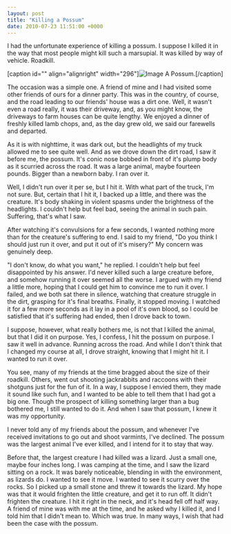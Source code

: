 ```yaml
---
layout: post
title: "Killing a Possum"
date: 2010-07-23 11:51:00 +0000
---
```

I had the unfortunate experience of killing a possum. I suppose I killed it in the way that most people might kill such a marsupial. It was killed by way of vehicle. Roadkill.

[caption id="" align="alignright" width="296"]![Image](/https://www.jackeverett.com/rc_files/p/o/possum.JPG) A Possum.[/caption]

The occasion was a simple one. A friend of mine and I had visited some other friends of ours for a dinner party. This was in the country, of course, and the road leading to our friends' house was a dirt one. Well, it wasn't even a road really, it was their driveway, and, as you might know, the driveways to farm houses can be quite lengthy. We enjoyed a dinner of freshly killed lamb chops, and, as the day grew old, we said our farewells and departed.

As it is with nighttime, it was dark out, but the headlights of my truck allowed me to see quite well. And as we drove down the dirt road, I saw it before me, the possum. It's conic nose bobbed in front of it's plump body as it scurried across the road. It was a large animal, maybe fourteen pounds. Bigger than a newborn baby. I ran over it.

Well, I didn't run over it per se, but I hit it. With what part of the truck, I'm not sure. But, certain that I hit it, I backed up a little, and there was the creature. It's body shaking in violent spasms under the brightness of the headlights. I couldn't help but feel bad, seeing the animal in such pain. Suffering, that's what I saw.

After watching it's convulsions for a few seconds, I wanted nothing more than for the creature's suffering to end. I said to my friend, "Do you think I should just run it over, and put it out of it's misery?" My concern was genuinely deep.

"I don't know, do what you want," he replied. I couldn't help but feel disappointed by his answer. I'd never killed such a large creature before, and somehow running it over seemed all the worse. I argued with my friend a little more, hoping that I could get him to convince me to run it over. I failed, and we both sat there in silence, watching that creature struggle in the dirt, grasping for it's final breaths. Finally, it stopped moving. I watched it for a few more seconds as it lay in a pool of it's own blood, so I could be satisfied that it's suffering had ended, then I drove back to town.

I suppose, however, what really bothers me, is not that I killed the animal, but that I did it on purpose. Yes, I confess, I hit the possum on purpose. I saw it well in advance. Running across the road. And while I don't think that I changed my course at all, I drove straight, knowing that I might hit it. I wanted to run it over.

You see, many of my friends at the time bragged about the size of their roadkill. Others, went out shooting jackrabbits and raccoons with their shotguns just for the fun of it. In a way, I suppose I envied them, they made it sound like such fun, and I wanted to be able to tell them that I had got a big one. Though the prospect of killing something larger than a bug bothered me, I still wanted to do it. And when I saw that possum, I knew it was my opportunity.

I never told any of my friends about the possum, and whenever I've received invitations to go out and shoot varmints, I've declined. The possum was the largest animal I've ever killed, and I intend for it to stay that way.

Before that, the largest creature I had killed was a lizard. Just a small one, maybe four inches long. I was camping at the time, and I saw the lizard sitting on a rock. It was barely noticeable, blending in with the environment, as lizards do. I wanted to see it move. I wanted to see it scurry over the rocks. So I picked up a small stone and threw it towards the lizard. My hope was that it would frighten the little creature, and get it to run off. It didn't frighten the creature. I hit it right in the neck, and it's head fell off half way. A friend of mine was with me at the time, and he asked why I killed it, and I told him that I didn't mean to. Which was true. In many ways, I wish that had been the case with the possum.
